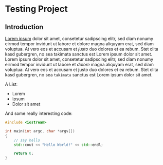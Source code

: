 Testing Project
===============

Introduction
------------

[Lorem ipsum](#) dolor sit amet, consetetur sadipscing elitr, sed diam nonumy eirmod
tempor invidunt ut labore et dolore magna aliquyam erat, sed diam voluptua. At
vero eos et accusam et *justo* duo dolores et ea rebum. Stet clita kasd
gubergren, no sea takimata sanctus est Lorem ipsum dolor sit amet. Lorem ipsum
dolor sit amet, consetetur sadipscing elitr, sed diam nonumy eirmod tempor
invidunt ut labore et *dolore* magna aliquyam erat, sed diam voluptua. At vero
eos et accusam et justo duo dolores et ea rebum. Stet clita kasd gubergren, no
sea `takimata` sanctus est Lorem ipsum dolor sit amet.

A List:
* Lorem
* Ipsum
* Dolor sit amet

And some really interesting code:
```cpp
#include <iostream>

int main(int argc, char *argv[])
{
    // say hello
    std::cout << "Hello World!" << std::endl;

    return 0;
}
```
